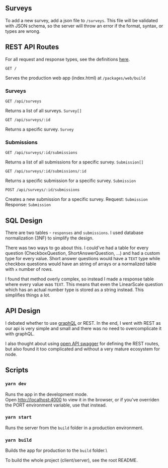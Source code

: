 ## Surveys

To add a new survey, add a json file to `/surveys`. This file will be validated with JSON schema, so the server will throw an error if the format, syntax, or types are wrong.

## REST API Routes

For all request and response types, see the definitions [here](https://github.com/kiwipxl/compass-surveys/blob/master/packages/common/src/main.ts).

`GET /`

Serves the production web app (index.html) at `/packages/web/build`

### Surveys

`GET /api/surveys`

Returns a list of all surveys. `Survey[]`

`GET /api/surveys/:id`

Returns a specific survey. `Survey`

### Submissions

`GET /api/surveys/:id/submissions`

Returns a list of all submissions for a specific survey. `Submission[]`

`GET /api/surveys/:id/submissions/:id`

Returns a specific submission for a specific survey. `Submission`

`POST /api/surveys/:id/submissions`

Creates a new submission for a specific survey. Request: `Submission` Response: `Submission`

## SQL Design

There are two tables - `responses` and `submissions`. I used database normalization (3NF) to simplify the design.

There was two ways to go about this. I could've had a table for every question (CheckboxQuestion, ShortAnswerQuestion, ...) and had a custom type for every value. Short answer questions would have a `TEXT` type while checkbox questions would have an string of arrays or a normalized table with `x` number of rows.

I found that method overly complex, so instead I made a response table where every value was `TEXT`. This means that even the LinearScale question which has an actual number type is stored as a string instead. This simplifies things a lot.

## API Design

I debated whether to use [graphQL](https://graphql.org/) or REST. In the end, I went with REST as our api is very simple and small and there was no need to overcomplicate it with graphQL.

I also thought about using [open API swagger](https://swagger.io/specification/) for defining the REST routes, but also found it too complicated and without a very mature ecosystem for node.

## Scripts

### `yarn dev`

Runs the app in the development mode.\
Open [http://localhost:4000](http://localhost:4000) to view it in the browser, or if you've overriden the PORT environment variable, use that instead.

### `yarn start`

Runs the server from the `build` folder in a production environment.

### `yarn build`

Builds the app for production to the `build` folder.\

To build the whole project (client/server), see the root README.
